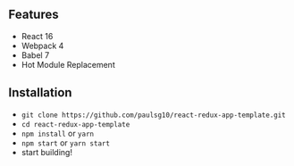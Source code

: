 ## Features

* React 16
* Webpack 4
* Babel 7
* Hot Module Replacement

## Installation

* `git clone https://github.com/paulsg10/react-redux-app-template.git`
* `cd react-redux-app-template`
* `npm install` or `yarn`
* `npm start` or `yarn start`
* start building!